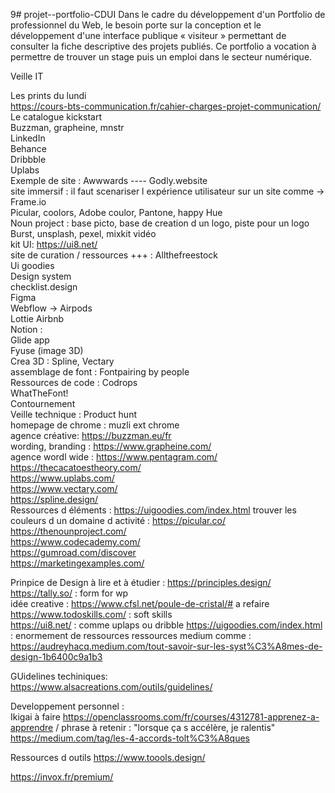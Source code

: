 9# projet--portfolio-CDUI
Dans le cadre du développement d'un Portfolio de professionnel du Web, le besoin porte sur la conception et le développement d'une interface publique « visiteur » permettant de consulter la fiche descriptive des projets publiés. Ce portfolio a vocation à permettre de trouver un stage puis un emploi dans le secteur numérique.


Veille IT 

Les prints du lundi <br/>
https://cours-bts-communication.fr/cahier-charges-projet-communication/<br/>
Le catalogue kickstart<br/>
Buzzman, grapheine, mnstr<br/>
LinkedIn<br/>
Behance<br/>
Dribbble<br/>
Uplabs<br/>
Exemple de site : Awwwards ---- Godly.website<br/>
site immersif : il faut scenariser l expérience utilisateur sur un site comme -> Frame.io<br/>
Picular, coolors, Adobe coulor, Pantone, happy Hue<br/>
Noun project : base picto, base de creation d un logo, piste pour un logo <br/>
Burst, unsplash, pexel, mixkit vidéo<br/>
kit UI: https://ui8.net/ <br/>
site de curation / ressources +++ : Allthefreestock<br/>
Ui goodies<br/>
Design system<br/>
checklist.design<br/>
Figma<br/>
Webflow  -> Airpods<br/>
Lottie Airbnb<br/>
Notion :  <br/>
Glide app<br/>
Fyuse (image 3D)<br/>
Crea 3D : Spline, Vectary<br/>
assemblage de font : Fontpairing by people<br/>
Ressources de code : Codrops<br/>
WhatTheFont!<br/>
Contournement<br/>
Veille technique : Product hunt<br/>
homepage de chrome : muzli ext chrome <br/>
agence créative:  https://buzzman.eu/fr <br/>
wording, branding : https://www.grapheine.com/ <br/>
agence wordl wide : https://www.pentagram.com/ <br/>
https://thecacatoestheory.com/ <br/>
https://www.uplabs.com/<br/>
https://www.vectary.com/<br/>
https://spline.design/ <br/>
Ressources d éléments : https://uigoodies.com/index.html
trouver les couleurs d un domaine d activité : https://picular.co/ <br/>
https://thenounproject.com/ <br/>
https://www.codecademy.com/ <br/>
https://gumroad.com/discover <br/>
https://marketingexamples.com/ <br/>

Prinpice de Design à lire et à étudier : https://principles.design/ <br/>
https://tally.so/  : form for wp <br>
idée creative : https://www.cfsl.net/poule-de-cristal/# a refaire <br/>
https://www.todoskills.com/  : soft skills <br/>
https://ui8.net/ : comme uplaps  ou dribble
https://uigoodies.com/index.html : enormement de ressources
ressources medium comme : https://audreyhacq.medium.com/tout-savoir-sur-les-syst%C3%A8mes-de-design-1b6400c9a1b3

GUidelines techiniques: <br/>
https://www.alsacreations.com/outils/guidelines/ <br/>

Developpement personnel :  <br/> 
Ikigai à faire https://openclassrooms.com/fr/courses/4312781-apprenez-a-apprendre / phrase à retenir : "lorsque ça s accélère, je ralentis"
https://medium.com/tag/les-4-accords-tolt%C3%A8ques

Ressources d outils
https://www.toools.design/

https://invox.fr/premium/
